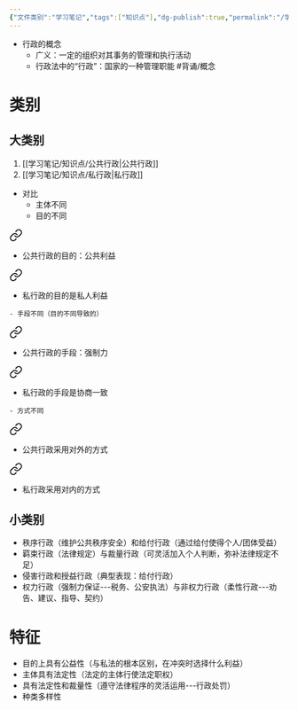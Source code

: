 ```yaml
---
{"文件类别":"学习笔记","tags":["知识点"],"dg-publish":true,"permalink":"/学习笔记/知识点/行政/","dgPassFrontmatter":true}
---
```


- 行政的概念
	- 广义：一定的组织对其事务的管理和执行活动
	- 行政法中的“行政”：国家的一种管理职能 #背诵/概念 
# 类别
## 大类别
1. [[学习笔记/知识点/公共行政\|公共行政]]
2. [[学习笔记/知识点/私行政\|私行政]]
 - 对比
	- 主体不同
	- 目的不同
<div class="transclusion internal-embed is-loaded"><a class="markdown-embed-link" href="////#02b1ae" aria-label="Open link"><svg xmlns="http://www.w3.org/2000/svg" width="24" height="24" viewBox="0 0 24 24" fill="none" stroke="currentColor" stroke-width="2" stroke-linecap="round" stroke-linejoin="round" class="svg-icon lucide-link"><path d="M10 13a5 5 0 0 0 7.54.54l3-3a5 5 0 0 0-7.07-7.07l-1.72 1.71"></path><path d="M14 11a5 5 0 0 0-7.54-.54l-3 3a5 5 0 0 0 7.07 7.07l1.71-1.71"></path></svg></a><div class="markdown-embed">



- 公共行政的目的：公共利益 

</div></div>
 
<div class="transclusion internal-embed is-loaded"><a class="markdown-embed-link" href="////#979b38" aria-label="Open link"><svg xmlns="http://www.w3.org/2000/svg" width="24" height="24" viewBox="0 0 24 24" fill="none" stroke="currentColor" stroke-width="2" stroke-linecap="round" stroke-linejoin="round" class="svg-icon lucide-link"><path d="M10 13a5 5 0 0 0 7.54.54l3-3a5 5 0 0 0-7.07-7.07l-1.72 1.71"></path><path d="M14 11a5 5 0 0 0-7.54-.54l-3 3a5 5 0 0 0 7.07 7.07l1.71-1.71"></path></svg></a><div class="markdown-embed">



- 私行政的目的是私人利益 

</div></div>

	- 手段不同（目的不同导致的）
<div class="transclusion internal-embed is-loaded"><a class="markdown-embed-link" href="////#7f5636" aria-label="Open link"><svg xmlns="http://www.w3.org/2000/svg" width="24" height="24" viewBox="0 0 24 24" fill="none" stroke="currentColor" stroke-width="2" stroke-linecap="round" stroke-linejoin="round" class="svg-icon lucide-link"><path d="M10 13a5 5 0 0 0 7.54.54l3-3a5 5 0 0 0-7.07-7.07l-1.72 1.71"></path><path d="M14 11a5 5 0 0 0-7.54-.54l-3 3a5 5 0 0 0 7.07 7.07l1.71-1.71"></path></svg></a><div class="markdown-embed">



- 公共行政的手段：强制力 

</div></div>
 
<div class="transclusion internal-embed is-loaded"><a class="markdown-embed-link" href="////#f9f11d" aria-label="Open link"><svg xmlns="http://www.w3.org/2000/svg" width="24" height="24" viewBox="0 0 24 24" fill="none" stroke="currentColor" stroke-width="2" stroke-linecap="round" stroke-linejoin="round" class="svg-icon lucide-link"><path d="M10 13a5 5 0 0 0 7.54.54l3-3a5 5 0 0 0-7.07-7.07l-1.72 1.71"></path><path d="M14 11a5 5 0 0 0-7.54-.54l-3 3a5 5 0 0 0 7.07 7.07l1.71-1.71"></path></svg></a><div class="markdown-embed">



- 私行政的手段是协商一致 

</div></div>

	- 方式不同
<div class="transclusion internal-embed is-loaded"><a class="markdown-embed-link" href="////#9f95b7" aria-label="Open link"><svg xmlns="http://www.w3.org/2000/svg" width="24" height="24" viewBox="0 0 24 24" fill="none" stroke="currentColor" stroke-width="2" stroke-linecap="round" stroke-linejoin="round" class="svg-icon lucide-link"><path d="M10 13a5 5 0 0 0 7.54.54l3-3a5 5 0 0 0-7.07-7.07l-1.72 1.71"></path><path d="M14 11a5 5 0 0 0-7.54-.54l-3 3a5 5 0 0 0 7.07 7.07l1.71-1.71"></path></svg></a><div class="markdown-embed">



- 公共行政采用对外的方式 

</div></div>
 
<div class="transclusion internal-embed is-loaded"><a class="markdown-embed-link" href="////#b5093c" aria-label="Open link"><svg xmlns="http://www.w3.org/2000/svg" width="24" height="24" viewBox="0 0 24 24" fill="none" stroke="currentColor" stroke-width="2" stroke-linecap="round" stroke-linejoin="round" class="svg-icon lucide-link"><path d="M10 13a5 5 0 0 0 7.54.54l3-3a5 5 0 0 0-7.07-7.07l-1.72 1.71"></path><path d="M14 11a5 5 0 0 0-7.54-.54l-3 3a5 5 0 0 0 7.07 7.07l1.71-1.71"></path></svg></a><div class="markdown-embed">



- 私行政采用对内的方式 

</div></div>

## 小类别
- 秩序行政（维护公共秩序安全）和给付行政（通过给付使得个人/团体受益）
- 羁束行政（法律规定）与裁量行政（可灵活加入个人判断，弥补法律规定不足）
- 侵害行政和授益行政（典型表现：给付行政）
- 权力行政（强制力保证---税务、公安执法）与非权力行政（柔性行政---劝告、建议、指导、契约）

# 特征
- 目的上具有公益性（与私法的根本区别，在冲突时选择什么利益）
- 主体具有法定性（法定的主体行使法定职权）
- 具有法定性和裁量性（遵守法律程序的灵活运用---行政处罚）
- 种类多样性
